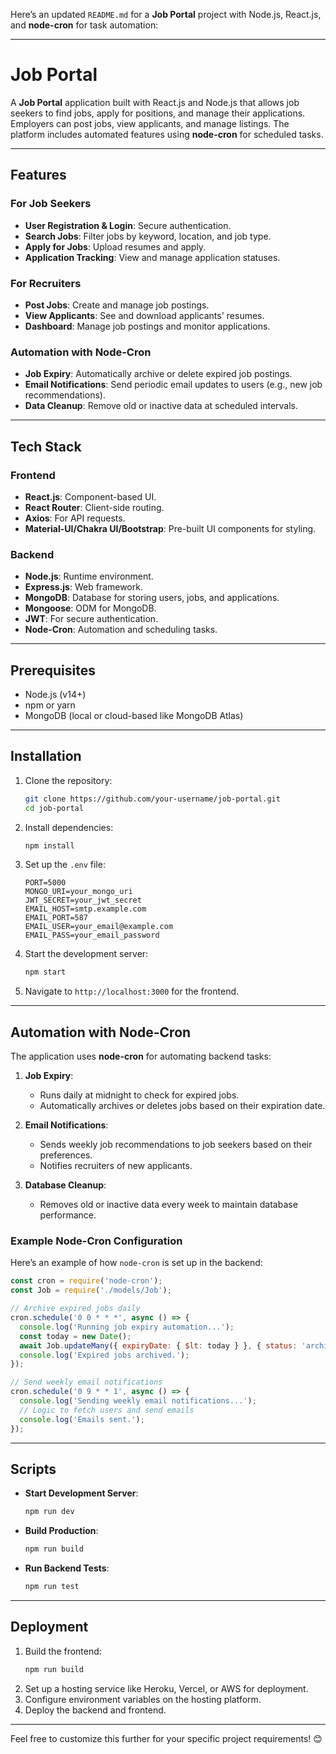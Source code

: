 Here’s an updated `README.md` for a **Job Portal** project with Node.js, React.js, and **node-cron** for task automation:

---

# Job Portal

A **Job Portal** application built with React.js and Node.js that allows job seekers to find jobs, apply for positions, and manage their applications. Employers can post jobs, view applicants, and manage listings. The platform includes automated features using **node-cron** for scheduled tasks.

---

## Features

### For Job Seekers
- **User Registration & Login**: Secure authentication.
- **Search Jobs**: Filter jobs by keyword, location, and job type.
- **Apply for Jobs**: Upload resumes and apply.
- **Application Tracking**: View and manage application statuses.

### For Recruiters
- **Post Jobs**: Create and manage job postings.
- **View Applicants**: See and download applicants' resumes.
- **Dashboard**: Manage job postings and monitor applications.

### Automation with Node-Cron
- **Job Expiry**: Automatically archive or delete expired job postings.
- **Email Notifications**: Send periodic email updates to users (e.g., new job recommendations).
- **Data Cleanup**: Remove old or inactive data at scheduled intervals.

---

## Tech Stack

### Frontend
- **React.js**: Component-based UI.
- **React Router**: Client-side routing.
- **Axios**: For API requests.
- **Material-UI/Chakra UI/Bootstrap**: Pre-built UI components for styling.

### Backend
- **Node.js**: Runtime environment.
- **Express.js**: Web framework.
- **MongoDB**: Database for storing users, jobs, and applications.
- **Mongoose**: ODM for MongoDB.
- **JWT**: For secure authentication.
- **Node-Cron**: Automation and scheduling tasks.

---

## Prerequisites

- Node.js (v14+)
- npm or yarn
- MongoDB (local or cloud-based like MongoDB Atlas)

---

## Installation

1. Clone the repository:
   ```bash
   git clone https://github.com/your-username/job-portal.git
   cd job-portal
   ```

2. Install dependencies:
   ```bash
   npm install
   ```

3. Set up the `.env` file:
   ```env
   PORT=5000
   MONGO_URI=your_mongo_uri
   JWT_SECRET=your_jwt_secret
   EMAIL_HOST=smtp.example.com
   EMAIL_PORT=587
   EMAIL_USER=your_email@example.com
   EMAIL_PASS=your_email_password
   ```

4. Start the development server:
   ```bash
   npm start
   ```

5. Navigate to `http://localhost:3000` for the frontend.

---

## Automation with Node-Cron

The application uses **node-cron** for automating backend tasks:

1. **Job Expiry**:
   - Runs daily at midnight to check for expired jobs.
   - Automatically archives or deletes jobs based on their expiration date.

2. **Email Notifications**:
   - Sends weekly job recommendations to job seekers based on their preferences.
   - Notifies recruiters of new applicants.

3. **Database Cleanup**:
   - Removes old or inactive data every week to maintain database performance.

### Example Node-Cron Configuration

Here’s an example of how `node-cron` is set up in the backend:

```javascript
const cron = require('node-cron');
const Job = require('./models/Job');

// Archive expired jobs daily
cron.schedule('0 0 * * *', async () => {
  console.log('Running job expiry automation...');
  const today = new Date();
  await Job.updateMany({ expiryDate: { $lt: today } }, { status: 'archived' });
  console.log('Expired jobs archived.');
});

// Send weekly email notifications
cron.schedule('0 9 * * 1', async () => {
  console.log('Sending weekly email notifications...');
  // Logic to fetch users and send emails
  console.log('Emails sent.');
});
```

---

## Scripts

- **Start Development Server**:
  ```bash
  npm run dev
  ```
- **Build Production**:
  ```bash
  npm run build
  ```
- **Run Backend Tests**:
  ```bash
  npm run test
  ```

---

## Deployment

1. Build the frontend:
   ```bash
   npm run build
   ```
2. Set up a hosting service like Heroku, Vercel, or AWS for deployment.
3. Configure environment variables on the hosting platform.
4. Deploy the backend and frontend.




---

Feel free to customize this further for your specific project requirements! 😊
